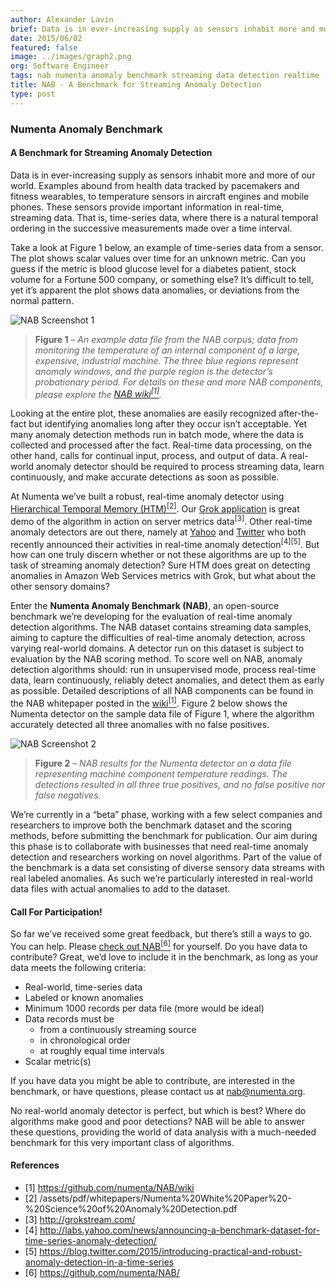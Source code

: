 ```yaml
---
author: Alexander Lavin
brief: Data is in ever-increasing supply as sensors inhabit more and more of our world. Examples abound from health data tracked by pacemakers and fitness wearables, to temperature sensors
date: 2015/06/02
featured: false
image: ../images/graph2.png
org: Software Engineer
tags: nab numenta anomaly benchmark streaming data detection realtime
title: NAB - A Benchmark for Streaming Anomaly Detection
type: post
---
```


### Numenta Anomaly Benchmark

#### A Benchmark for Streaming Anomaly Detection

Data is in ever-increasing supply as sensors inhabit more and more of our world.
Examples abound from health data tracked by pacemakers and fitness wearables, to
temperature sensors in aircraft engines and mobile phones. These sensors provide
important information in real-time, streaming data. That is, time-series data,
where there is a natural temporal ordering in the successive measurements made
over a time interval.

Take a look at Figure 1 below, an example of time-series data from a sensor. The
plot shows scalar values over time for an unknown metric. Can you guess if the
metric is blood glucose level for a diabetes patient, stock volume for a Fortune
500 company, or something else? It’s difficult to tell, yet it’s apparent the
plot shows data anomalies, or deviations from the normal pattern.

![NAB Screenshot 1](../images/graph1.png)

> **Figure 1** – *An example data file from the NAB corpus; data from monitoring
  the temperature of an internal component of a large, expensive, industrial
  machine. The three blue regions represent anomaly windows, and the purple
  region is the detector’s probationary period. For details on these and more
  NAB components, please explore the
  [NAB wiki<sup>[1]</sup>](https://github.com/numenta/NAB/wiki).*

Looking at the entire plot, these anomalies are easily recognized after-the-fact
but identifying anomalies long after they occur isn’t acceptable. Yet many
anomaly detection methods run in batch mode, where the data is collected and
processed after the fact. Real-time data processing, on the other hand, calls
for continual input, process, and output of data. A real-world anomaly detector
should be required to process streaming data, learn continuously, and make
accurate detections as soon as possible.

At Numenta we’ve built a robust, real-time anomaly detector using
[Hierarchical Temporal Memory (HTM)<sup>[2]</sup>](/assets/pdf/whitepapers/Numenta%20White%20Paper%20-%20Science%20of%20Anomaly%20Detection.pdf).
Our [Grok application](http://grokstream.com/) is great demo of the algorithm
in action on server metrics data<sup>[3]</sup>. Other real-time anomaly detectors are
out there, namely at
[Yahoo](http://labs.yahoo.com/news/announcing-a-benchmark-dataset-for-time-series-anomaly-detection/) and
[Twitter](https://blog.twitter.com/2015/introducing-practical-and-robust-anomaly-detection-in-a-time-series)
who both recently announced their activities in real-time anomaly
detection<sup>[4]\[5]</sup>. But how can one truly discern whether or not these
algorithms are up to the task of streaming anomaly detection? Sure HTM does
great on detecting anomalies in Amazon Web Services metrics with Grok, but what
about the other sensory domains?

Enter the **Numenta Anomaly Benchmark (NAB)**, an open-source benchmark we’re
developing for the evaluation of real-time anomaly detection algorithms. The NAB
dataset contains streaming data samples, aiming to capture the difficulties of
real-time anomaly detection, across varying real-world domains. A detector run
on this dataset is subject to evaluation by the NAB scoring method. To score
well on NAB, anomaly detection algorithms should: run in unsupervised mode,
process real-time data, learn continuously, reliably detect anomalies, and
detect them as early as possible. Detailed descriptions of all NAB components
can be found in the NAB whitepaper posted in the
[wiki<sup>[1]</sup>](https://github.com/numenta/NAB/wiki). Figure 2 below shows
the Numenta detector on the sample data file of Figure 1, where the algorithm
accurately detected all three anomalies with no false positives.

![NAB Screenshot 2](../images/graph2.png)

> **Figure 2** – *NAB results for the Numenta detector on a data file
  representing machine component temperature readings. The detections resulted
  in all three true positives, and no false positive nor false negatives.*

We’re currently in a “beta” phase, working with a few select companies and
researchers to improve both the benchmark dataset and the scoring methods,
before submitting the benchmark for publication. Our aim during this phase is to
collaborate with businesses that need real-time anomaly detection and
researchers working on novel algorithms. Part of the value of the benchmark is a
data set consisting of diverse sensory data streams with real labeled anomalies.
As such we’re particularly interested in real-world data files with actual
anomalies to add to the dataset.

#### Call For Participation!

So far we’ve received some great feedback, but there’s still a ways to go. You
can help. Please [check out NAB<sup>[6]</sup>](https://github.com/numenta/NAB/)
for yourself. Do you have data to contribute? Great, we’d love to include it in
the benchmark, as long as your data meets the following criteria:

* Real-world, time-series data
* Labeled or known anomalies
* Minimum 1000 records per data file (more would be ideal)
* Data records must be
  * from a continuously streaming source
  * in chronological order
  * at roughly equal time intervals
* Scalar metric(s)

If you have data you might be able to contribute, are interested in the
benchmark, or have questions, please contact us at
[nab@numenta.org](mailto:nab@numenta.org).

No real-world anomaly detector is perfect, but which is best? Where do
algorithms make good and poor detections? NAB will be able to answer these
questions, providing the world of data analysis with a much-needed benchmark for
this very important class of algorithms.


#### References

* [1] https://github.com/numenta/NAB/wiki
* [2] /assets/pdf/whitepapers/Numenta%20White%20Paper%20-%20Science%20of%20Anomaly%20Detection.pdf
* [3] http://grokstream.com/
* [4] http://labs.yahoo.com/news/announcing-a-benchmark-dataset-for-time-series-anomaly-detection/
* [5] https://blog.twitter.com/2015/introducing-practical-and-robust-anomaly-detection-in-a-time-series
* [6] https://github.com/numenta/NAB/
